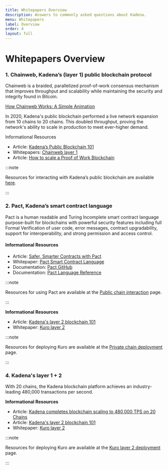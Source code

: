 ```yaml
---
title: Whitepapers Overview
description: Answers to commonly asked questions about Kadena.
menu: Whitepapers
label: Overview
order: 4
layout: full
---
```


# Whitepapers Overview

### 1. Chainweb, Kadena’s (layer 1) public blockchain protocol

Chainweb is a braided, parallelized proof-of-work consensus mechanism that
improves throughput and scalability while maintaining the security and integrity
found in Bitcoin.

[How Chainweb Works: A Simple Animation](https://www.youtube.com/watch?v=hYvXxFbsN6I 'How Chainweb Works: A Simple Animation')

In 2020, Kadena's public blockchain performed a live network expansion from 10
chains to 20 chains. This doubled throughput, proving the network's ability to
scale in production to meet ever-higher demand.

Informational Resources

- Article:
  [Kadena’s Public Blockchain 101](/docs/blogchain/2019/all-about-chainweb-101-and-faqs-2019-02-01)
- Whitepapers: [Chainweb layer 1](/docs/kadena/whitepapers/chainweb-layer-1)
- Article:
  [How to scale a Proof of Work Blockchain](/docs/blogchain/2021/how-to-scale-a-proof-of-work-blockchain-2021-03-07)&#x20;

:::note

Resources for interacting with Kadena’s public blockchain are available
[here](/docs/build/resources).

:::

### 2. Pact, Kadena’s smart contract language

Pact is a human readable and Turing Incomplete smart contract language
purpose-built for blockchains with powerful security features including full
Formal Verification of user code, error messages, contract upgradability,
support for interoperability, and strong permission and access control.

#### Informational Resources

- Article:
  [Safer, Smarter Contracts with Pact](/docs/blogchain/2019/safer-smarter-contracts-with-pact-2019-02-20.md)
- Whitepaper: [Pact Smart Contract Language](./pact-smart-contract-language.md)
- Documentation: [Pact GitHub](https://github.com/kadena-io/pact)
- Documentation:
  [Pact Language Reference](https://pact-language.readthedocs.io/en/latest/pact-reference.html)

:::note

Resources for using Pact are available at the
[Public chain interaction](/docs/kadena/kda/manage-kda#resourcesh20897285) page.

:::

**Informational Resources**

- Article:
  [Kadena's layer 2 blockchain 101](/docs/blogchain/2019/scalablebft-kadenas-private-blockchain-101-2019-03-09.md)
- Whitepaper: [Kuro layer 2](/docs/kadena/whitepapers/kuro-layer-2)

:::note

Resources for deploying Kuro are available at the
[Private chain deployment](/docs/build/resources) page.

:::

### 4. Kadena's layer 1 + 2

With 20 chains, the Kadena blockchain platform achieves an industry-leading
480,000 transactions per second.

**Informational Resources**

- Article:
  [Kadena completes blockchain scaling to 480,000 TPS on 20 Chains](/docs/blogchain/2020/kadena-completes-hybrid-blockchain-scaling-to-480-000-transactions-per-second-on-20-chains-2020-08-20.md)
- Article:
  [Kadena's layer 2 blockchain 101](/docs/blogchain/2019/scalablebft-kadenas-private-blockchain-101-2019-03-09.md)
- Whitepaper: [Kuro layer 2](/docs/kadena/whitepapers/kuro-layer-2)

:::note

Resources for deploying Kuro are available at the
[Kuro layer 2 deployment](/docs/build/resources/kuro-layer-2) page.

:::
